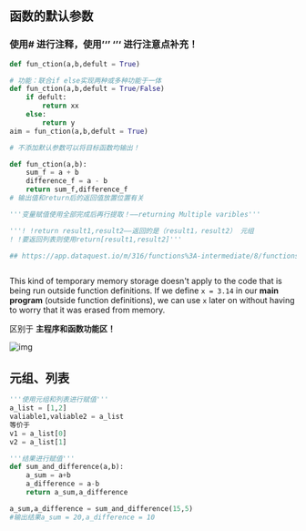 ## 函数的默认参数

### 使用# 进行注释，使用’‘’ ‘’‘  进行注意点补充！

~~~python
def fun_ction(a,b,defult = True)

# 功能：联合if else实现两种或多种功能于一体
def fun_ction(a,b,defult = True/False)
	if defult:
        return xx
    else:
        return y
aim = fun_ction(a,b,defult = True)

# 不添加默认参数可以将目标函数均输出！

def fun_ction(a,b):
    sum_f = a + b
    difference_f = a - b
    return sum_f,difference_f
# 输出值和return后的返回值放置位置有关

'''变量赋值使用全部完成后再行提取！——returning Multiple varibles'''

'''! !return result1,result2——返回的是（result1，result2） 元组
! !要返回列表则使用return[result1,result2]'''

## https://app.dataquest.io/m/316/functions%3A-intermediate/8/functions-code-running-quirks



~~~

This kind of temporary memory storage doesn't apply to the code that is being run outside function definitions. If we define `x = 3.14` in our **main program** (outside function definitions), we can use `x` later on without having to worry that it was erased from memory.

区别于 **主程序和函数功能区！**

![img](https://s3.amazonaws.com/dq-content/316/py1m6_cb33.svg)

## 元组、列表

~~~python
'''使用元组和列表进行赋值'''
a_list = [1,2]
valiable1,valiable2 = a_list
等价于
v1 = a_list[0]
v2 = a_list[1]

'''结果进行赋值'''
def sum_and_difference(a,b):
    a_sum = a+b
    a_difference = a-b
    return a_sum,a_difference

a_sum,a_difference = sum_and_difference(15,5)
#输出结果a_sum = 20,a_difference = 10

~~~

